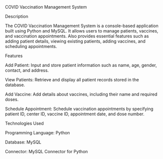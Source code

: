 COVID Vaccination Management System

Description

The COVID Vaccination Management System is a console-based application built using Python and MySQL. It allows users to manage patients, vaccines, and vaccination appointments. Also provides essential features such as adding patient details, viewing existing patients, adding vaccines, and scheduling appointments.

Features

Add Patient: Input and store patient information such as name, age, gender, contact, and address.

View Patients: Retrieve and display all patient records stored in the database.

Add Vaccine: Add details about vaccines, including their name and required doses.

Schedule Appointment: Schedule vaccination appointments by specifying patient ID, center ID, vaccine ID, appointment date, and dose number.

Technologies Used

Programming Language: Python

Database: MySQL

Connector: MySQL Connector for Python